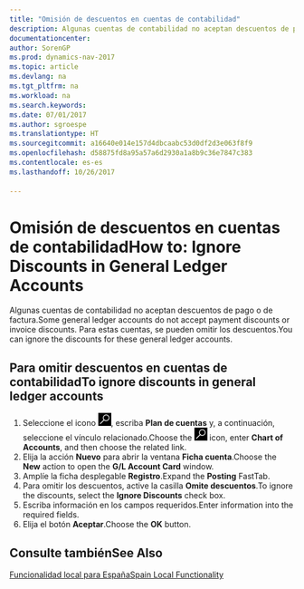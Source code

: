 ```yaml
---
title: "Omisión de descuentos en cuentas de contabilidad"
description: Algunas cuentas de contabilidad no aceptan descuentos de pago o de factura. Para estas cuentas, se pueden omitir los descuentos.
documentationcenter: 
author: SorenGP
ms.prod: dynamics-nav-2017
ms.topic: article
ms.devlang: na
ms.tgt_pltfrm: na
ms.workload: na
ms.search.keywords: 
ms.date: 07/01/2017
ms.author: sgroespe
ms.translationtype: HT
ms.sourcegitcommit: a16640e014e157d4dbcaabc53d0df2d3e063f8f9
ms.openlocfilehash: d58875fd8a95a57a6d2930a1a8b9c36e7847c383
ms.contentlocale: es-es
ms.lasthandoff: 10/26/2017

---
```

# <a name="how-to-ignore-discounts-in-general-ledger-accounts"></a><span data-ttu-id="60073-104">Omisión de descuentos en cuentas de contabilidad</span><span class="sxs-lookup"><span data-stu-id="60073-104">How to: Ignore Discounts in General Ledger Accounts</span></span>
<span data-ttu-id="60073-105">Algunas cuentas de contabilidad no aceptan descuentos de pago o de factura.</span><span class="sxs-lookup"><span data-stu-id="60073-105">Some general ledger accounts do not accept payment discounts or invoice discounts.</span></span> <span data-ttu-id="60073-106">Para estas cuentas, se pueden omitir los descuentos.</span><span class="sxs-lookup"><span data-stu-id="60073-106">You can ignore the discounts for these general ledger accounts.</span></span>  

## <a name="to-ignore-discounts-in-general-ledger-accounts"></a><span data-ttu-id="60073-107">Para omitir descuentos en cuentas de contabilidad</span><span class="sxs-lookup"><span data-stu-id="60073-107">To ignore discounts in general ledger accounts</span></span>  

1.  <span data-ttu-id="60073-108">Seleccione el icono ![Buscar página o informe](../../media/ui-search/search_small.png "icono Buscar página o informe"), escriba **Plan de cuentas** y, a continuación, seleccione el vínculo relacionado.</span><span class="sxs-lookup"><span data-stu-id="60073-108">Choose the ![Search for Page or Report](../../media/ui-search/search_small.png "Search for Page or Report icon") icon, enter **Chart of Accounts**, and then choose the related link.</span></span>  
2.  <span data-ttu-id="60073-109">Elija la acción **Nuevo** para abrir la ventana **Ficha cuenta**.</span><span class="sxs-lookup"><span data-stu-id="60073-109">Choose the **New** action to open the **G/L Account Card** window.</span></span>  
3.  <span data-ttu-id="60073-110">Amplíe la ficha desplegable **Registro**.</span><span class="sxs-lookup"><span data-stu-id="60073-110">Expand the **Posting** FastTab.</span></span>  
4.  <span data-ttu-id="60073-111">Para omitir los descuentos, active la casilla **Omite descuentos**.</span><span class="sxs-lookup"><span data-stu-id="60073-111">To ignore the discounts, select the **Ignore Discounts** check box.</span></span>  
5.  <span data-ttu-id="60073-112">Escriba información en los campos requeridos.</span><span class="sxs-lookup"><span data-stu-id="60073-112">Enter information into the required fields.</span></span>  
6.  <span data-ttu-id="60073-113">Elija el botón **Aceptar**.</span><span class="sxs-lookup"><span data-stu-id="60073-113">Choose the **OK** button.</span></span>  

## <a name="see-also"></a><span data-ttu-id="60073-114">Consulte también</span><span class="sxs-lookup"><span data-stu-id="60073-114">See Also</span></span>  
 [<span data-ttu-id="60073-115">Funcionalidad local para España</span><span class="sxs-lookup"><span data-stu-id="60073-115">Spain Local Functionality</span></span>](spain-local-functionality.md)

